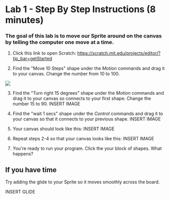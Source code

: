# Lab 1 - Step By Step Instructions (8 minutes)

### The goal of this lab is to move our Sprite around on the canvas by telling the computer one move at a time.

1.  Click this link to open Scratch: <a href="https://scratch.mit.edu/projects/editor/?tip_bar=getStarted" target="_blank">https://scratch.mit.edu/projects/editor/?tip_bar=getStarted</a>

2. Find the "Move 10 Steps" shape under the *Motion* commands and drag it to your canvas.  Change the number from 10 to 100.  

![](/lab1_step2.png)


3. Find the "Turn right 15 degrees" shape under the *Motion* commands and drag it to your canvas so connects to your first shape.  Change the number 15 to 90.  INSERT IMAGE


4. Find the "wait 1 secs" shape under the *Control* commands and drag it to your canvas so that it connects to your previous shape.  INSERT IMAGE


5. Your canvas should look like this: INSERT IMAGE

6. Repeat steps 2-4 so that your canvas looks like this:  INSERT IMAGE

7. You're ready to run your program.  Click the your block of shapes.  What happens? 

## If you have time

Try adding the glide to your Sprite so it moves smoothly across the board. 

INSERT GLIDE